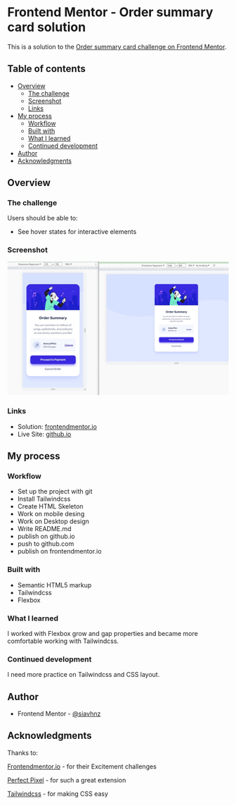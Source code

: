 # Frontend Mentor - Order summary card solution

This is a solution to the [Order summary card challenge on Frontend Mentor](https://www.frontendmentor.io/challenges/order-summary-component-QlPmajDUj).

## Table of contents

- [Overview](#overview)
  - [The challenge](#the-challenge)
  - [Screenshot](#screenshot)
  - [Links](#links)
- [My process](#my-process)
  - [Workflow]("workflow")
  - [Built with](#built-with)
  - [What I learned](#what-i-learned)
  - [Continued development](#continued-development)
- [Author](#author)
- [Acknowledgments](#acknowledgments)

## Overview

### The challenge

Users should be able to:

- See hover states for interactive elements

### Screenshot

![screenshot](./assets/images/screenshot.JPG)


### Links

- Solution: [frontendmentor.io](https://www.frontendmentor.io/solutions/order-summary-component-ESfVaA-Mo3)
- Live Site: [github.io](https://siavhnz.github.io/frontendmentor/6.order-summary/index.html)

## My process

### Workflow
 - Set up the project with git
 - Install Tailwindcss
 - Create HTML Skeleton
 - Work on mobile desing
 - Work on Desktop design
 - Write README.md
 - publish on github.io
 - push to github.com
 - publish on frontendmentor.io

### Built with

- Semantic HTML5 markup
- Tailwindcss
- Flexbox

### What I learned

I worked with Flexbox grow and gap properties and became more comfortable working with Tailwindcss.

### Continued development

I need more practice on Tailwindcss and CSS layout.

## Author

- Frontend Mentor - [@siavhnz](https://www.frontendmentor.io/profile/siavhnz)

## Acknowledgments

Thanks to:

[Frontendmentor.io](https://www.frontendmentor.io/challenges) - for their Excitement challenges  

[Perfect Pixel](https://chrome.google.com/webstore/detail/perfectpixel-by-welldonec/dkaagdgjmgdmbnecmcefdhjekcoceebi?hl=en) - for such a great extension

[Tailwindcss](https://tailwindcss.com/) - for making CSS easy
